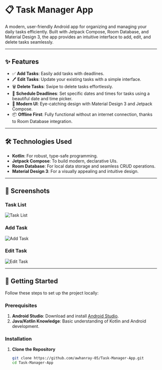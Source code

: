 # 📋 Task Manager App  

A modern, user-friendly Android app for organizing and managing your daily tasks efficiently. Built with Jetpack Compose, Room Database, and Material Design 3, the app provides an intuitive interface to add, edit, and delete tasks seamlessly.  

---

## ✨ Features  

- ✅ **Add Tasks**: Easily add tasks with deadlines.  
- 🖊️ **Edit Tasks**: Update your existing tasks with a simple interface.  
- 🗑️ **Delete Tasks**: Swipe to delete tasks effortlessly.  
- 📅 **Schedule Deadlines**: Set specific dates and times for tasks using a beautiful date and time picker.  
- 🌙 **Modern UI**: Eye-catching design with Material Design 3 and Jetpack Compose.  
- 📦 **Offline First**: Fully functional without an internet connection, thanks to Room Database integration.  

---

## 🛠️ Technologies Used  

- **Kotlin**: For robust, type-safe programming.  
- **Jetpack Compose**: To build modern, declarative UIs.  
- **Room Database**: For local data storage and seamless CRUD operations.  
- **Material Design 3**: For a visually appealing and intuitive design.  

---

## 📸 Screenshots  

### Task List  
![Task List](assets/images/task_list.jpg)  

### Add Task  
![Add Task](assets/images/add_task.jpg)  

### Edit Task  
![Edit Task](assets/images/update_task.jpg)  

---

## 🚀 Getting Started  

Follow these steps to set up the project locally:  

### Prerequisites  
1. **Android Studio**: Download and install [Android Studio](https://developer.android.com/studio).  
2. **Java/Kotlin Knowledge**: Basic understanding of Kotlin and Android development.  

### Installation  

1. **Clone the Repository**  
   ```bash  
   git clone https://github.com/awhanray-05/Task-Manager-App.git  
   cd Task-Manager-App  
